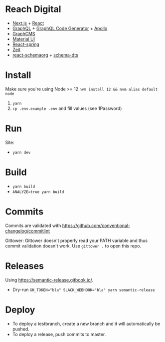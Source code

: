 # Reach Digital

- [Next.js](https://nextjs.org/) + [React](https://reactjs.org/)
- [GraphQL](https://graphql.org/) +
  [GraphQL Code Generator](https://graphql-code-generator.com/) +
  [Apollo](https://www.apollographql.com/docs/react/)
- [GraphCMS](https://graphcms.com/)
- [Material UI](https://material-ui.com/)
- [React-spring](https://www.react-spring.io/)
- [Zeit](https://zeit.co/reachdigital)
- [react-schemaorg](https://github.com/google/react-schemaorg) +
  [schema-dts](https://github.com/google/schema-dts)

# Install

Make sure you're using Node >= 12 `nvm install 12 && nvm alias default node`

1. `yarn`
2. `cp .env.example .env` and fill values (see 1Password)

# Run

Site:

- `yarn dev`

# Build

- `yarn build`
- `ANALYZE=true yarn build`

# Commits

Commits are validated with https://github.com/conventional-changelog/commitlint

Gittower: Gittower doesn't properly read your PATH variable and thus commit
validation doesn't work. Use `gittower .` to open this repo.

# Releases

Using https://semantic-release.gitbook.io/.

- Dry-run `GH_TOKEN="bla" SLACK_WEBHOOK="bla" yarn semantic-release`

# Deploy

- To deploy a testbranch, create a new branch and it will automatically be
  pushed.
- To deploy a release, push commits to master.

